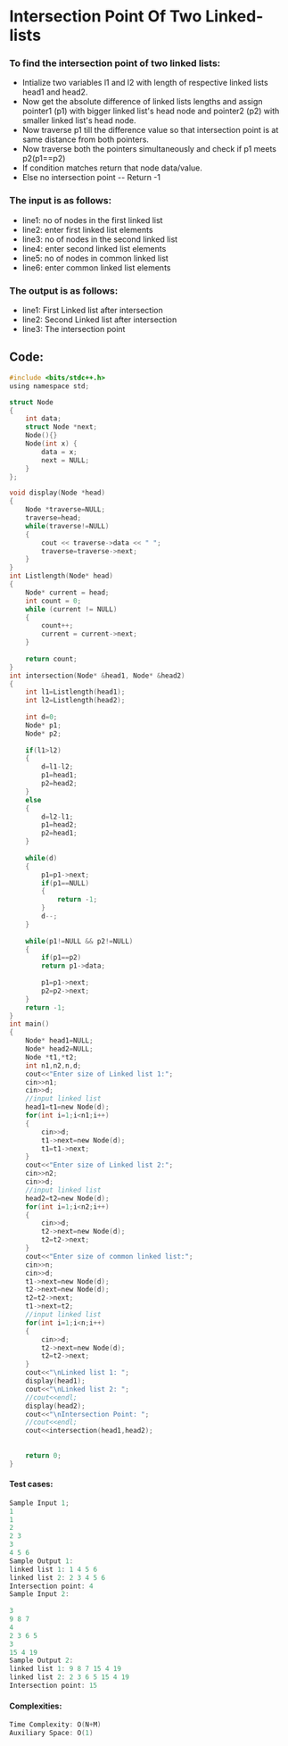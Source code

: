 # Intersection Point Of Two Linked-lists 
### To find the intersection point of two linked lists:
- Intialize two variables l1 and l2 with length   of respective linked lists head1 and head2.
- Now get the absolute difference of linked lists lengths and assign pointer1 (p1) with bigger linked list's head node 
  and pointer2 (p2) with smaller linked list's head node.
- Now traverse p1 till the difference value so that intersection point is at same distance from both pointers.
- Now traverse both the pointers simultaneously and check if p1 meets p2(p1==p2)
- If condition matches return that node data/value.
- Else no intersection point -- Return -1


### The input is as follows:
- line1: no of nodes in the first linked list
- line2: enter first linked list elements
- line3: no of nodes in the second linked list
- line4: enter second linked list elements
- line5: no of nodes in common linked list
- line6: enter common linked list elements

### The output is as follows:
- line1: First Linked list after intersection
- line2: Second Linked list after intersection
- line3: The intersection point


## Code:
```c
#include <bits/stdc++.h>
using namespace std;

struct Node
{
    int data;
    struct Node *next;
    Node(){}
    Node(int x) {
        data = x;
        next = NULL;
    }
};

void display(Node *head)
{
    Node *traverse=NULL;
    traverse=head;
    while(traverse!=NULL)
    {
        cout << traverse->data << " ";
        traverse=traverse->next;
    }
}
int Listlength(Node* head)
{
    Node* current = head;
    int count = 0;
    while (current != NULL) 
	{
        count++;
        current = current->next;
    }
 
    return count;
}
int intersection(Node* &head1, Node* &head2)
{
	int l1=Listlength(head1);
	int l2=Listlength(head2);
	
	int d=0;
	Node* p1;
	Node* p2;
	
	if(l1>l2)
	{
		d=l1-l2;
		p1=head1;
		p2=head2;
	}
	else
	{
		d=l2-l1;
		p1=head2;
		p2=head1;
	}
	
	while(d)
	{
		p1=p1->next;
		if(p1==NULL)
		{
			return -1;
		}
		d--;
	}
	
	while(p1!=NULL && p2!=NULL)
	{
		if(p1==p2)
		return p1->data;
		
		p1=p1->next;
		p2=p2->next;
	}
	return -1;
}
int main()
{
	Node* head1=NULL;
	Node* head2=NULL;
	Node *t1,*t2;
	int n1,n2,n,d;
	cout<<"Enter size of Linked list 1:";
	cin>>n1;
    cin>>d;
    //input linked list
	head1=t1=new Node(d);
	for(int i=1;i<n1;i++)
	{
		cin>>d;
		t1->next=new Node(d);
		t1=t1->next;
	}
	cout<<"Enter size of Linked list 2:";
	cin>>n2;
    cin>>d;
    //input linked list
	head2=t2=new Node(d);
	for(int i=1;i<n2;i++)
	{
		cin>>d;
		t2->next=new Node(d);
		t2=t2->next;
	}
	cout<<"Enter size of common linked list:";
	cin>>n;
	cin>>d;
	t1->next=new Node(d);
    t2->next=new Node(d);
	t2=t2->next;
	t1->next=t2;
    //input linked list
	for(int i=1;i<n;i++)
	{
		cin>>d;
		t2->next=new Node(d);
		t2=t2->next;
	}
	cout<<"\nLinked list 1: ";
	display(head1);
	cout<<"\nLinked list 2: ";
	//cout<<endl;
	display(head2);
	cout<<"\nIntersection Point: ";
	//cout<<endl;
    cout<<intersection(head1,head2);
    
    
	return 0;
}
```


#### Test cases:
```c
Sample Input 1;
1
1
2
2 3
3
4 5 6
Sample Output 1:
linked list 1: 1 4 5 6 
linked list 2: 2 3 4 5 6 
Intersection point: 4
Sample Input 2:
	 
3
9 8 7
4
2 3 6 5
3
15 4 19
Sample Output 2:
linked list 1: 9 8 7 15 4 19 
linked list 2: 2 3 6 5 15 4 19 
Intersection point: 15
```


#### Complexities:
```c
Time Complexity: O(N+M)
Auxiliary Space: O(1)
```
